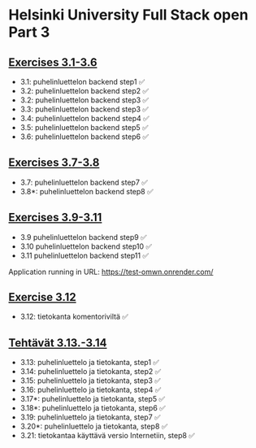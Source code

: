 # Helsinki University Full Stack open Part 3

## [Exercises 3.1-3.6](https://fullstackopen.com/osa3/node_js_ja_express#tehtavat-3-1-3-6)

- 3.1: puhelinluettelon backend step1 ✅
- 3.2: puhelinluettelon backend step2 ✅
- 3.2: puhelinluettelon backend step3 ✅
- 3.3: puhelinluettelon backend step3 ✅
- 3.4: puhelinluettelon backend step4 ✅
- 3.5: puhelinluettelon backend step5 ✅
- 3.6: puhelinluettelon backend step6 ✅

## [Exercises 3.7-3.8](https://fullstackopen.com/osa3/node_js_ja_express#tehtavat-3-7-3-8)

- 3.7: puhelinluettelon backend step7 ✅
- 3.8*: puhelinluettelon backend step8 ✅

## [Exercises 3.9-3.11](https://fullstackopen.com/osa3/sovellus_internetiin#tehtavat-3-9-3-11)

- 3.9 puhelinluettelon backend step9 ✅
- 3.10 puhelinluettelon backend step10 ✅
- 3.11 puhelinluettelon backend step11 ✅

Application running in URL: https://test-omwn.onrender.com/

## [Exercise 3.12](https://fullstackopen.com/osa3/tietojen_tallettaminen_mongo_db_tietokantaan#tehtava-3-12)
- 3.12: tietokanta komentoriviltä ✅

## [Tehtävät 3.13.-3.14](https://fullstackopen.com/osa3/tietojen_tallettaminen_mongo_db_tietokantaan#tehtavat-3-13-3-14)
- 3.13: puhelinluettelo ja tietokanta, step1 ✅
- 3.14: puhelinluettelo ja tietokanta, step2 ✅
- 3.15: puhelinluettelo ja tietokanta, step3 ✅
- 3.16: puhelinluettelo ja tietokanta, step4 ✅
- 3.17*: puhelinluettelo ja tietokanta, step5 ✅
- 3.18*: puhelinluettelo ja tietokanta, step6 ✅
- 3.19: puhelinluettelo ja tietokanta, step7 ✅
- 3.20*: puhelinluettelo ja tietokanta, step8 ✅
- 3.21: tietokantaa käyttävä versio Internetiin, step8 ✅

